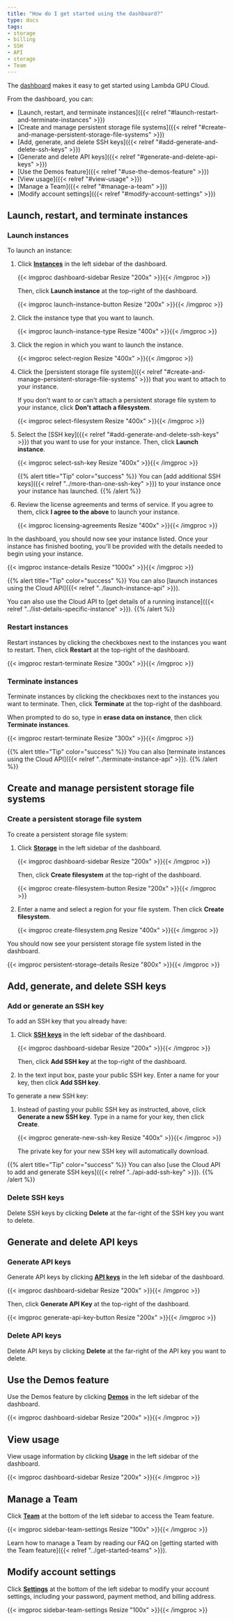 ```yaml
---
title: "How do I get started using the dashboard?"
type: docs
tags:
- storage
- billing
- SSH
- API
- storage
- Team
---
```


The [dashboard](https://cloud.lambdalabs.com/instances) makes it easy to get
started using Lambda GPU Cloud.

From the dashboard, you can:

- [Launch, restart, and terminate instances]({{< relref "#launch-restart-and-terminate-instances" >}})
- [Create and manage persistent storage file systems]({{< relref "#create-and-manage-persistent-storage-file-systems" >}})
- [Add, generate, and delete SSH keys]({{< relref "#add-generate-and-delete-ssh-keys" >}})
- [Generate and delete API keys]({{< relref "#generate-and-delete-api-keys" >}})
- [Use the Demos feature]({{< relref "#use-the-demos-feature" >}})
- [View usage]({{< relref "#view-usage" >}})
- [Manage a Team]({{< relref "#manage-a-team" >}})
- [Modify account settings]({{< relref "#modify-account-settings" >}})

## Launch, restart, and terminate instances

### Launch instances

To launch an instance:

1. Click [**Instances**](https://cloud.lambdalabs.com/instances) in the left
   sidebar of the dashboard.

   {{< imgproc dashboard-sidebar Resize "200x" >}}{{< /imgproc >}}

   Then, click **Launch instance** at the top-right of the dashboard.

   {{< imgproc launch-instance-button Resize "200x" >}}{{< /imgproc >}}

1. Click the instance type that you want to launch.

   {{< imgproc launch-instance-type Resize "400x" >}}{{< /imgproc >}}

1. Click the region in which you want to launch the instance.

   {{< imgproc select-region Resize "400x" >}}{{< /imgproc >}}

1. Click the
   [persistent storage file system]({{< relref "#create-and-manage-persistent-storage-file-systems" >}})
   that you want to attach to your instance.

   If you don't want to or can't attach a persistent storage file system to
   your instance, click **Don't attach a filesystem**.

   {{< imgproc select-filesystem Resize "400x" >}}{{< /imgproc >}}

1. Select the [SSH key]({{< relref "#add-generate-and-delete-ssh-keys" >}})
   that you want to use for your instance. Then, click **Launch instance**.

   {{< imgproc select-ssh-key Resize "400x" >}}{{< /imgproc >}}

   {{% alert title="Tip" color="success" %}}
   You can
   [add additional SSH keys]({{< relref "../more-than-one-ssh-key" >}}) to
   your instance once your instance has launched.
   {{% /alert %}}

1. Review the license agreements and terms of service. If you agree to them,
   click **I agree to the above** to launch your instance.

   {{< imgproc licensing-agreements Resize "400x" >}}{{< /imgproc >}}

In the dashboard, you should now see your instance listed. Once your instance
has finished booting, you'll be provided with the details needed to begin
using your instance.

{{< imgproc instance-details Resize "1000x" >}}{{< /imgproc >}}

{{% alert title="Tip" color="success" %}}
You can also
[launch instances using the Cloud API]({{< relref "../launch-instance-api" >}}).

You can also use the Cloud API to
[get details of a running instance]({{< relref "../list-details-specific-instance" >}}).
{{% /alert %}}

### Restart instances

Restart instances by clicking the checkboxes next to the instances you want to
restart. Then, click **Restart** at the top-right of the dashboard.

{{< imgproc restart-terminate Resize "300x" >}}{{< /imgproc >}}

### Terminate instances

Terminate instances by clicking the checkboxes next to the instances you want
to terminate. Then, click **Terminate** at the top-right of the dashboard.

When prompted to do so, type in **erase data on instance**, then click
**Terminate instances**.

{{< imgproc restart-terminate Resize "300x" >}}{{< /imgproc >}}

{{% alert title="Tip" color="success" %}}
You can also
[terminate instances using the Cloud API]({{< relref "../terminate-instance-api" >}}).
{{% /alert %}}

## Create and manage persistent storage file systems

### Create a persistent storage file system

To create a persistent storage file system:

1. Click [**Storage**](https://cloud.lambdalabs.com/file-systems) in the left
   sidebar of the dashboard.

   {{< imgproc dashboard-sidebar Resize "200x" >}}{{< /imgproc >}}

   Then, click **Create filesystem** at the top-right of the dashboard.

   {{< imgproc create-filesystem-button Resize "200x" >}}{{< /imgproc >}}

1. Enter a name and select a region for your file system. Then click **Create
   filesystem**.

   {{< imgproc create-filesystem.png Resize "400x" >}}{{< /imgproc >}}

You should now see your persistent storage file system listed in the
dashboard.

   {{< imgproc persistent-storage-details Resize "800x" >}}{{< /imgproc >}}

## Add, generate, and delete SSH keys

### Add or generate an SSH key

To add an SSH key that you already have:

1. Click [**SSH keys**](https://cloud.lambdalabs.com/ssh-keys) in the left
   sidebar of the dashboard.

   {{< imgproc dashboard-sidebar Resize "200x" >}}{{< /imgproc >}}

   Then, click **Add SSH key** at the top-right of the dashboard.

1. In the text input box, paste your public SSH key. Enter a name for your
   key, then click **Add SSH key**.

To generate a new SSH key:

1. Instead of pasting your public SSH key as instructed, above, click
   **Generate a new SSH key**. Type in a name for your key, then click
   **Create**.

   {{< imgproc generate-new-ssh-key Resize "400x" >}}{{< /imgproc >}}

   The private key for your new SSH key will automatically download.

{{% alert title="Tip" color="success" %}}
You can also
[use the Cloud API to add and generate SSH keys]({{< relref "../api-add-ssh-key" >}}).
{{% /alert %}}

### Delete SSH keys

Delete SSH keys by clicking **Delete** at the far-right of the SSH key you
want to delete.

## Generate and delete API keys

### Generate API keys

Generate API keys by clicking
[**API keys**](https://cloud.lambdalabs.com/api-keys) in the left sidebar of
the dashboard.

{{< imgproc dashboard-sidebar Resize "200x" >}}{{< /imgproc >}}

Then, click **Generate API Key** at the top-right of the dashboard.

{{< imgproc generate-api-key-button Resize "200x" >}}{{< /imgproc >}}

### Delete API keys

Delete API keys by clicking **Delete** at the far-right of the API key you
want to delete.

## Use the Demos feature

Use the Demos feature by clicking
[**Demos**](https://cloud.lambdalabs.com/edit-demos) in the left sidebar of
the dashboard.

{{< imgproc dashboard-sidebar Resize "200x" >}}{{< /imgproc >}}

## View usage

View usage information by clicking
[**Usage**](https://cloud.lambdalabs.com/usage) in the left sidebar of the
dashboard.

{{< imgproc dashboard-sidebar Resize "200x" >}}{{< /imgproc >}}

## Manage a Team

Click [**Team**](https://cloud.lambdalabs.com/team) at the bottom of the left
sidebar to access the Team feature.

{{< imgproc sidebar-team-settings Resize "100x" >}}{{< /imgproc >}}

Learn how to manage a Team by reading our FAQ on
[getting started with the Team feature]({{< relref "../get-started-teams" >}}).

## Modify account settings

Click [**Settings**](https://cloud.lambdalabs.com/settings) at the bottom of
the left sidebar to modify your account settings, including your password,
payment method, and billing address.

{{< imgproc sidebar-team-settings Resize "100x" >}}{{< /imgproc >}}
